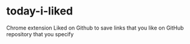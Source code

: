 # today-i-liked
Chrome extension Liked on Github to save links that you like on GitHub repository that you specify
